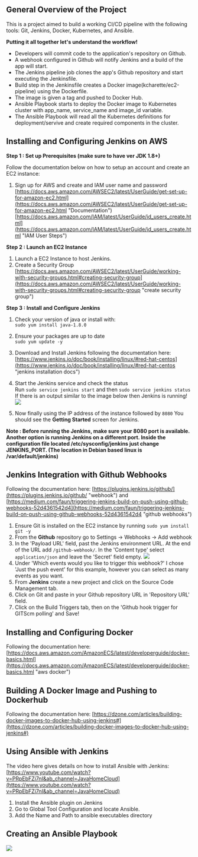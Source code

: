 ## General Overview of the Project ##
This is a project aimed to build a working CI/CD pipeline with the following tools: Git, Jenkins, Docker, Kubernetes, and Ansible. 

**Putting it all together let's understand the workflow!**

- Developers will commit code to the application's repository on Github.
- A webhook configured in Github will notify Jenkins and a build of the app will start.
- The Jenkins pipeline job clones the app's Github repository and start executing the Jenkinsfile.
- Build step in the Jenkinsfile creates a Docker image(kcharette/ec2-pipeline) using the Dockerfile.
- The image is given a tag and pushed to Docker Hub.
- Ansible Playbook starts to deploy the Docker image to Kubernetes cluster with app_name, service_name and image_id variable.
- The Ansible Playbook will read all the Kubernetes definitions for deployment/servive and create required components in the cluster.

## Installing and Configuring Jenkins on AWS  ##
**Step 1 : Set up Prerequisites (make sure to have ver JDK 1.8+)**

Follow the documentation below on how to setup an account and create an EC2 instance: <br>

1. Sign up for AWS and create and IAM user name and password <br>[https://docs.aws.amazon.com/AWSEC2/latest/UserGuide/get-set-up-for-amazon-ec2.html](https://docs.aws.amazon.com/AWSEC2/latest/UserGuide/get-set-up-for-amazon-ec2.html "Documentation") [https://docs.aws.amazon.com/IAM/latest/UserGuide/id_users_create.html](https://docs.aws.amazon.com/IAM/latest/UserGuide/id_users_create.html "IAM User Steps")

**Step 2 : Launch an EC2 Instance**
  
1. Launch a EC2 Instance to host Jenkins.
2. Create a Security Group <br>[https://docs.aws.amazon.com/AWSEC2/latest/UserGuide/working-with-security-groups.html#creating-security-group](https://docs.aws.amazon.com/AWSEC2/latest/UserGuide/working-with-security-groups.html#creating-security-group "create security group")

**Step 3 : Install and Configure Jenkins**

1. Check your version of java or install with:<br> `sudo yum install java-1.8.0`
2. Ensure your packages are up to date <br> `sudo yum update -y`
3. Download and Install Jenkins following the documentation here: <br> [https://www.jenkins.io/doc/book/installing/linux/#red-hat-centos](https://www.jenkins.io/doc/book/installing/linux/#red-hat-centos "jenkins installation docs")

4. Start the Jenkins service and check the status <br> Run `sudo service jenkins start` and then `sudo service jenkins status` <br> If there is an output similar to the image below then Jenkins is running!
![](https://i.imgur.com/zJ678Pl.png)

5. Now finally using the IP address of the instance followed by `8080` You should see the **Getting Started** screen for Jenkins. 

**Note : Before running the Jenkins, make sure your 8080 port is available. Another option is running Jenkins on a different port. Inside the configuration file located /etc/sysconfig/jenkins just change JENKINS_PORT. (The location in Debian based linux is /var/default/jenkins)**

## Jenkins Integration with Github Webhooks ##

Following the documentation here: [https://plugins.jenkins.io/github/](https://plugins.jenkins.io/github/ "webhook") and [https://medium.com/faun/triggering-jenkins-build-on-push-using-github-webhooks-52d4361542d4](https://medium.com/faun/triggering-jenkins-build-on-push-using-github-webhooks-52d4361542d4 "github webhooks")

1. Ensure Git is installed on the EC2 instance by running `sudo yum install git -y`  
2. From the **Github** repository go to Settings -> Webhooks -> Add webhook
3. In the 'Payload URL' field, past the Jenkins environment URL. At the end of the URL add `/github-webhook/`. In the 'Content type' select `application/json` and leave the 'Secret' field empty. 
![](https://i.imgur.com/N9tokvb.png)
4. Under 'Which events would you like to trigger this webhook?' I chose 'Just the push event' for this example, however you can select as many events as you want. 
5. From **Jenkins** create a new project and click on the Source Code Management tab.
6. Click on Git and paste in your Github repository URL in 'Repository URL' field. 
7. Click on the Build Triggers tab, then on the 'Github hook trigger for GITScm polling' and Save!

## Installing and Configuring Docker ##

Following the documentation here: [https://docs.aws.amazon.com/AmazonECS/latest/developerguide/docker-basics.html](https://docs.aws.amazon.com/AmazonECS/latest/developerguide/docker-basics.html "aws docker")


## Building A Docker Image and Pushing to Dockerhub ##
Following the documentation here: [https://dzone.com/articles/building-docker-images-to-docker-hub-using-jenkins#](https://dzone.com/articles/building-docker-images-to-docker-hub-using-jenkins#)

## Using Ansible with Jenkins ##
The video here gives details on how to install Ansible with Jenkins: [https://www.youtube.com/watch?v=PRpEbFZi7nI&ab_channel=JavaHomeCloud](https://www.youtube.com/watch?v=PRpEbFZi7nI&ab_channel=JavaHomeCloud)

1. Install the Ansible plugin on Jenkins
2. Go to Global Tool Configuration and locate Ansible. 
3. Add the Name and Path to ansible executables directory

## Creating an Ansible Playbook  ##

![](https://i.imgur.com/t5J3s02.png)